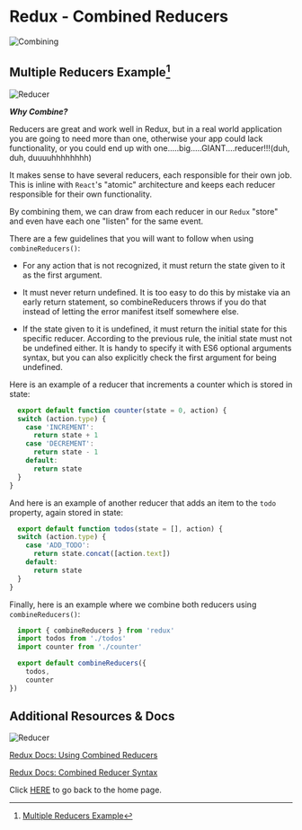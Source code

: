 # Redux - Combined Reducers

![Combining](https://encrypted-tbn0.gstatic.com/images?q=tbn:ANd9GcQPO-8izRUwh0X2GgLv7aAG7ZkfHHbQWwiAqw&usqp=CAU)

## Multiple Reducers Example[^1]

![Reducer](https://encrypted-tbn0.gstatic.com/images?q=tbn:ANd9GcRA1dSFHkJ4Dro63PjzWNJL1ddne_hi_4UwPQ&usqp=CAU)

_**Why Combine?**_

Reducers are great and work well in Redux, but in a real world application you are going to need more than one, otherwise your app could lack functionality, or you could end up with one.....big.....GIANT....reducer!!!(duh, duh, duuuuhhhhhhhh)

It makes sense to have several reducers, each responsible for their own job.  This is inline with `React`'s "atomic" architecture and keeps each reducer responsible for their own functionality.  

By combining them, we can draw from each reducer in our `Redux` "store" and even have each one "listen" for the same event.  

There are a few guidelines that you will want to follow when using `combineReducers()`:

- For any action that is not recognized, it must return the state given to it as the first argument.

- It must never return undefined. It is too easy to do this by mistake via an early return statement, so combineReducers throws if you do that instead of letting the error manifest itself somewhere else.

- If the state given to it is undefined, it must return the initial state for this specific reducer. According to the previous rule, the initial state must not be undefined either. It is handy to specify it with ES6 optional arguments syntax, but you can also explicitly check the first argument for being undefined.

Here is an example of a reducer that increments a counter which is stored in state:

```JavaScript
  export default function counter(state = 0, action) {
  switch (action.type) {
    case 'INCREMENT':
      return state + 1
    case 'DECREMENT':
      return state - 1
    default:
      return state
  }
}
```

And here is an example of another reducer that adds an item to the `todo` property, again stored in state:

```JavaScript
  export default function todos(state = [], action) {
  switch (action.type) {
    case 'ADD_TODO':
      return state.concat([action.text])
    default:
      return state
  }
}
```

Finally, here is an example where we combine both reducers using `combineReducers()`:

```JavaScript
  import { combineReducers } from 'redux'
  import todos from './todos'
  import counter from './counter'

  export default combineReducers({
    todos,
    counter
})
```

## Additional Resources & Docs

![Reducer](https://encrypted-tbn0.gstatic.com/images?q=tbn:ANd9GcSMrQDiksB8TZsnVyXy07NpiROp00gwl34hXA&usqp=CAU)

[Redux Docs: Using Combined Reducers](https://redux.js.org/recipes/structuring-reducers/using-combinereducers/)

[Redux Docs:  Combined Reducer Syntax](https://redux.js.org/api/combinereducers/)

Click [HERE](README.md) to go back to the home page.

[^1]: [Multiple Reducers Example](https://www.youtube.com/watch?v=gBER4Or86hE)